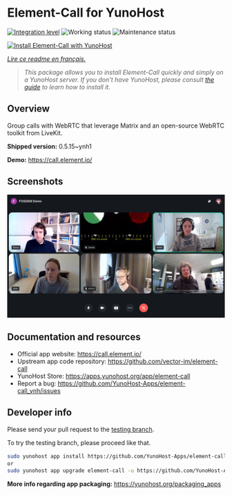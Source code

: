 <!--
N.B.: This README was automatically generated by https://github.com/YunoHost/apps/tree/master/tools/README-generator
It shall NOT be edited by hand.
-->

# Element-Call for YunoHost

[![Integration level](https://dash.yunohost.org/integration/element-call.svg)](https://dash.yunohost.org/appci/app/element-call) ![Working status](https://ci-apps.yunohost.org/ci/badges/element-call.status.svg) ![Maintenance status](https://ci-apps.yunohost.org/ci/badges/element-call.maintain.svg)

[![Install Element-Call with YunoHost](https://install-app.yunohost.org/install-with-yunohost.svg)](https://install-app.yunohost.org/?app=element-call)

*[Lire ce readme en français.](./README_fr.md)*

> *This package allows you to install Element-Call quickly and simply on a YunoHost server.
If you don't have YunoHost, please consult [the guide](https://yunohost.org/#/install) to learn how to install it.*

## Overview

Group calls with WebRTC that leverage Matrix and an open-source WebRTC toolkit from LiveKit.


**Shipped version:** 0.5.15~ynh1

**Demo:** https://call.element.io/

## Screenshots

![Screenshot of Element-Call](./doc/screenshots/screenshot.jpg)

## Documentation and resources

* Official app website: <https://call.element.io/>
* Upstream app code repository: <https://github.com/vector-im/element-call>
* YunoHost Store: <https://apps.yunohost.org/app/element-call>
* Report a bug: <https://github.com/YunoHost-Apps/element-call_ynh/issues>

## Developer info

Please send your pull request to the [testing branch](https://github.com/YunoHost-Apps/element-call_ynh/tree/testing).

To try the testing branch, please proceed like that.

``` bash
sudo yunohost app install https://github.com/YunoHost-Apps/element-call_ynh/tree/testing --debug
or
sudo yunohost app upgrade element-call -u https://github.com/YunoHost-Apps/element-call_ynh/tree/testing --debug
```

**More info regarding app packaging:** <https://yunohost.org/packaging_apps>
